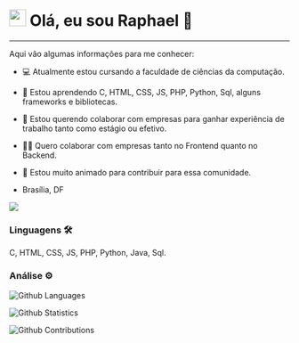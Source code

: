 




<h1><img src="https://emojis.slackmojis.com/emojis/images/1531849430/4246/blob-sunglasses.gif?1531849430" width="30"/> Olá, eu sou Raphael 👋 </h1> <hr>

Aqui vão algumas informações para me conhecer:

- 💻 Atualmente estou cursando a faculdade de ciências da computação.
- 🌱 Estou aprendendo C, HTML, CSS, JS, PHP, Python, Sql, alguns frameworks e bibliotecas.
- 🔗 Estou querendo colaborar com empresas para ganhar experiência de trabalho tanto como estágio ou efetivo. 
- 👨‍💻 Quero colaborar com empresas tanto no Frontend quanto no Backend.
- 💬 Estou muito animado para contribuir para essa comunidade.

- Brasília, DF

![](http://estruyf-github.azurewebsites.net/api/VisitorHit?user=RaphaelLins6&repo=RaphaelLins6&countColorcountColor)

### Linguagens 🛠  
C, HTML, CSS, JS, PHP, Python, Java, Sql.

### Análise ⚙️

![Github Languages](https://github-readme-stats.vercel.app/api/top-langs/?username=RaphaelLins6&layout=compact&count_private=true)

![Github Statistics](https://github-readme-stats.vercel.app/api/?username=RaphaelLins6&count_private=true&show_icons=true)

![Github Contributions](https://github-readme-streak-stats.herokuapp.com/?user=RaphaelLins6&hide_border=true)
